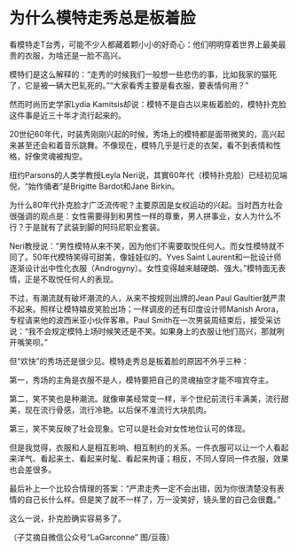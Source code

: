 # 为什么模特走秀总是板着脸

看模特走T台秀，可能不少人都藏着颗小小的好奇心：他们明明穿着世界上最美最贵的衣服，为啥还是一脸不高兴。 

模特们是这么解释的：“走秀的时候我们一般想一些悲伤的事，比如我家的猫死了，它是被一辆大巴轧死的。”“大家看秀主要是看衣服，要表情何用？” 

然而时尚历史学家Lydia Kamitsis却说：模特不是自古以来板着脸的，模特扑克脸这件事是近三十年才流行起来的。 

20世纪60年代，时装秀刚刚兴起的时候，秀场上的模特都是面带微笑的，高兴起来甚至还会和着音乐跳舞。不像现在，模特几乎是行走的衣架，看不到表情和性格，好像灵魂被掏空。 

纽约Parsons的人类学教授Leyla Neri说，其實60年代（模特扑克脸）已经初见端倪，“始作俑者”是Brigitte Bardot和Jane Birkin。 

为什么80年代扑克脸才广泛流传呢？主要原因是女权运动的兴起。当时西方社会很强调的观点是：女性需要得到和男性一样的尊重，男人拼事业，女人为什么不行？于是就有了武装到脚的阿玛尼职业套装。 

Neri教授说：“男性模特从来不笑，因为他们不需要取悦任何人。而女性模特就不同了。50年代模特笑得可甜美，像娃娃似的。Yves Saint Laurent和一批设计师逐渐设计出中性化衣服（Androgyny）。女性变得越来越硬朗、强大。”模特面无表情，正是不取悦任何人的表现。 

不过，有潮流就有破坏潮流的人，从来不按规则出牌的Jean Paul Gaultier就严肃不起来。照样让模特嬉皮笑脸出场；一样调皮的还有印度设计师Manish Arora，专程请来他的波西米亚小伙伴客串。Paul Smith在一次男装周结束后，接受采访说：“我不会规定模特上场时候笑还是不笑。如果身上的衣服让他们高兴，那就咧开嘴笑呗。” 

但“欢快”的秀场还是很少见。模特走秀总是板着脸的原因不外乎三种： 

第一，秀场的主角是衣服不是人，模特要把自己的灵魂抽空才能不喧宾夺主。 

第二，笑不笑也是种潮流。就像审美经常变一样，半个世纪前流行丰满美，流行甜美，现在流行骨感，流行冷艳。以后保不准流行大块肌肉。 

第三，笑不笑反映了社会现象。它可以是社会对女性地位认可的体现。 

但是我觉得，衣服和人是相互影响、相互制约的关系。一件衣服可以让一个人看起来洋气、看起来土、看起来时髦、看起来拘谨；相反，不同人穿同一件衣服，效果也会差很多。 

最后补上一个比较合情理的答案：“严肃走秀一定不会出错，因为你很清楚没有表情的自己长什么样。但是笑了就不一样了，万一没笑好，镜头里的自己会很蠢。” 

这么一说，扑克脸确实容易多了。 

（子艾摘自微信公众号“LaGarconne” 图/豆薇）